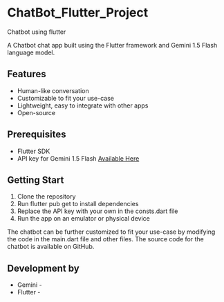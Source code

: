 # ChatBot_Flutter_Project
Chatbot using flutter

A Chatbot chat app built using the Flutter framework and Gemini 1.5 Flash language model.

<h2>Features</h2>
<ul>
  <li>Human-like conversation</li>
  <li>Customizable to fit your use-case</li>
  <li>Lightweight, easy to integrate with other apps</li>
  <li>Open-source</li>
</ul>

<h2>Prerequisites</h2>
<ul>
  <li>Flutter SDK</li>
  <li>API key for Gemini 1.5 Flash <a href="https://aistudio.google.com/">Available Here</a></li>
</ul>

<h2>Getting Start</h2>
<ol type="1">
    <li>Clone the repository</li>
    <li>Run flutter pub get to install dependencies</li>
    <li>Replace the API key with your own in the consts.dart file</li>
    <li>Run the app on an emulator or physical device</li>
</ol>
<p>The chatbot can be further customized to fit your use-case by modifying the code in the main.dart file and other files. The source code for the chatbot is available on GitHub.</p>

<h2>Development by</h2>
<ul>
    <li>Gemini - <a href="https://aistudio.google.com/"></a></li>
    <li>Flutter - <a href="https://flutter.dev/"></a></li>
</ul>
